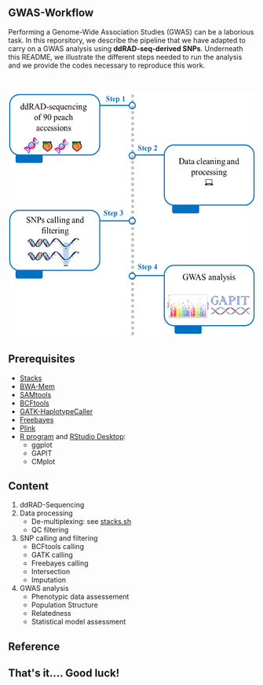 ## GWAS-Workflow

Performing a Genome-Wide Association Studies (GWAS) can be a laborious task.
In this reporsitory, we describe the pipeline that we have adapted to carry on a GWAS analysis using **ddRAD-seq-derived SNPs**.
Underneath this README, we illustrate the different steps needed to run the analysis and we provide the codes necessary to reproduce this work.


<br />

<p align="center">
  <img width="500" height="500" src="https://github.com/najlaksouri/GWAS-Workflow/blob/main/Images/Pipeline.png">
</p>

## Prerequisites
- [Stacks](https://catchenlab.life.illinois.edu/stacks/)
- [BWA-Mem](https://github.com/lh3/bwa)
- [SAMtools](https://bioinformaticsreview.com/20210404/installing-samtools-on-ubuntu/)
- [BCFtools](https://samtools.github.io/bcftools/)
- [GATK-HaplotypeCaller](https://gatk.broadinstitute.org/hc/en-us/articles/360036194592-Getting-started-with-GATK4)
- [Freebayes](https://github.com/freebayes/freebayes)
- [Plink](https://www.cog-genomics.org/plink/)
- [R program](https://cran.r-project.org/) and [RStudio Desktop](https://posit.co/download/rstudio-desktop/):
  - ggplot
  - GAPIT
  - CMplot

## Content
1. ddRAD-Sequencing
2. Data processing
    - De-multiplexing: see [stacks.sh](https://github.com/najlaksouri/GWAS-Workflow/blob/main/02.%20Data%20Processing/Stacks.sh)
    - QC filtering 
3. SNP calling and filtering
    - BCFtools calling
    - GATK calling
    - Freebayes calling
    - Intersection
    - Imputation 
4. GWAS analysis
   - Phenotypic data assessement
   - Population Structure
   - Relatedness
   - Statistical model assessment

## Reference


## That's it.... Good luck!
